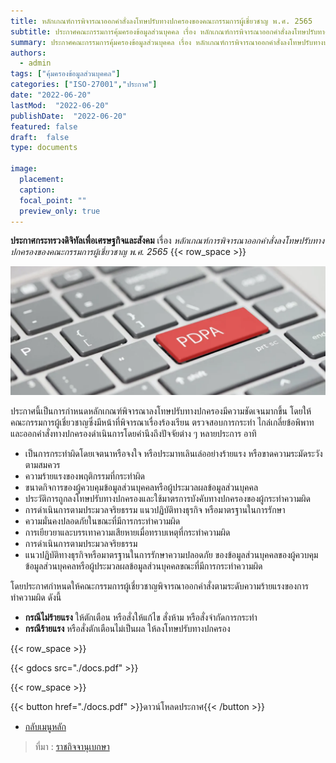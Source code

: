 ```yaml
---
title: หลักเกณฑ์การพิจารณาออกคำสั่งลงโทษปรับทางปกครองของคณะกรรมการผู้เชี่ยวชาญ พ.ศ. 2565
subtitle: ประกาศคณะกรรมการคุ้มครองข้อมูลส่วนบุคคล เรื่อง หลักเกณฑ์การพิจารณาออกคำสั่งลงโทษปรับทางปกครองของคณะกรรมการผู้เชี่ยวชาญ พ.ศ. 2565
summary: ประกาศคณะกรรมการคุ้มครองข้อมูลส่วนบุคคล เรื่อง หลักเกณฑ์การพิจารณาออกคำสั่งลงโทษปรับทางปกครองของคณะกรรมการผู้เชี่ยวชาญ พ.ศ. 2565
authors:
  - admin
tags: ["คุ้มครองข้อมูลส่วนบุคคล"]
categories: ["ISO-27001","ประกาศ"]
date: "2022-06-20"
lastMod:  "2022-06-20"
publishDate:  "2022-06-20"
featured: false
draft:  false
type: documents

image:
  placement:
  caption:
  focal_point: ""
  preview_only: true
---
```


**ประกาศกระทรวงดิจิทัลเพื่อเศรษฐกิจและสังคม** เรื่อง *หลักเกณฑ์การพิจารณาออกคำสั่งลงโทษปรับทางปกครองของคณะกรรมการผู้เชี่ยวชาญ พ.ศ. 2565*
{{< row_space >}}

![](img.png)

ประกาศนี้เป็นการกำหนดหลักเกณฑ์พิจารณาลงโทษปรับทางปกครองมีความชัดเจนมากขึ้น โดยให้คณะกรรมการผู้เชี่ยวชาญซึ่งมีหน้าที่พิจารณาเรื่องร้องเรียน ตรวจสอบการกระทำ ไกล่เกลี่ยข้อพิพาท และออกคำสั่งทางปกครองดำเนินการโดยคำนึงถึงปัจจัยต่าง ๆ หลายประการ อาทิ

- เป็นการกระทำผิดโดยเจตนาหรือจงใจ หรือประมาทเลินเล่ออย่างร้ายแรง หรือขาดความระมัดระวังตามสมควร
- ความร้ายแรงของพฤติกรรมที่กระทำผิด
- ขนาดกิจการของผู้ควบคุมข้อมูลส่วนบุคคลหรือผู้ประมวลผลข้อมูลส่วนบุคคล
- ประวัติการถูกลงโทษปรับทางปกครองและใช้มาตรการบังคับทางปกครองของผู้กระทำความผิด
- การดำเนินการตามประมวลจริยธรรม แนวปฏิบัติทางธุรกิจ หรือมาตรฐานในการรักษา 
- ความมั่นคงปลอดภัยในขณะที่มีการกระทำความผิด
- การเยียวยาและบรรเทาความเสียหายเมื่อทราบเหตุที่กระทำความผิด
- การดำเนินการตามประมวลจริยธรรม
- แนวปฏิบัติทางธุรกิจหรือมาตรฐานในการรักษาความปลอดภัย ของข้อมูลส่วนบุคคลของผู้ควบคุมข้อมูลส่วนบุคคลหรือผู้ประมวลผลข้อมูลส่วนบุคคลขณะที่มีการกระทำความผิด

โดยประกาศกำหนดให้คณะกรรมการผู้เชี่ยวชาญพิจารณาออกคำสั่งตามระดับความร้ายแรงของการทำความผิด ดังนี้

- **กรณีไม่ร้ายแรง** ให้ตักเตือน หรือสั่งให้แก้ไข สั่งห้าม หรือสั่งจำกัดการกระทำ
- **กรณีร้ายแรง** หรือสั่งตักเตือนไม่เป็นผล ให้ลงโทษปรับทางปกครอง



{{< row_space >}}

{{< gdocs src="./docs.pdf" >}}

{{< row_space >}}

 

{{< button href="./docs.pdf" >}}ดาวน์โหลดประกาศ{{< /button >}}

- [กลับเมนูหลัก](../../section/)

> ที่มา : [ราชกิจจานุเบกษา](https://www.ratchakitcha.soc.go.th/DATA/PDF/2565/E/140/T_0032.PDF)